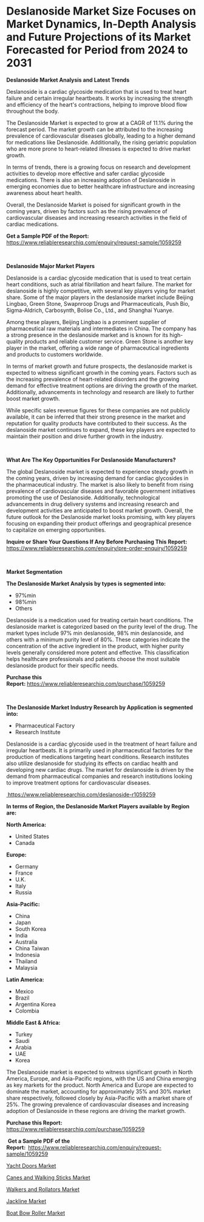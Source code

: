 <p><h1>Deslanoside Market Size Focuses on Market Dynamics, In-Depth Analysis and Future Projections of its Market Forecasted for Period from 2024 to 2031</h1></p><p><strong>Deslanoside Market Analysis and Latest Trends</strong></p>
<p><p>Deslanoside is a cardiac glycoside medication that is used to treat heart failure and certain irregular heartbeats. It works by increasing the strength and efficiency of the heart's contractions, helping to improve blood flow throughout the body.</p><p>The Deslanoside Market is expected to grow at a CAGR of 11.1% during the forecast period. The market growth can be attributed to the increasing prevalence of cardiovascular diseases globally, leading to a higher demand for medications like Deslanoside. Additionally, the rising geriatric population who are more prone to heart-related illnesses is expected to drive market growth.</p><p>In terms of trends, there is a growing focus on research and development activities to develop more effective and safer cardiac glycoside medications. There is also an increasing adoption of Deslanoside in emerging economies due to better healthcare infrastructure and increasing awareness about heart health.</p><p>Overall, the Deslanoside Market is poised for significant growth in the coming years, driven by factors such as the rising prevalence of cardiovascular diseases and increasing research activities in the field of cardiac medications.</p></p>
<p><strong>Get a Sample PDF of the Report:&nbsp;</strong> <a href="https://www.reliableresearchiq.com/enquiry/request-sample/1059259">https://www.reliableresearchiq.com/enquiry/request-sample/1059259</a></p>
<p>&nbsp;</p>
<p><strong>Deslanoside Major Market Players</strong></p>
<p><p>Deslanoside is a cardiac glycoside medication that is used to treat certain heart conditions, such as atrial fibrillation and heart failure. The market for deslanoside is highly competitive, with several key players vying for market share. Some of the major players in the deslanoside market include Beijing Lingbao, Green Stone, Swapnroop Drugs and Pharmaceuticals, Push Bio, Sigma-Aldrich, Carbosynth, Bolise Co., Ltd., and Shanghai Yuanye.</p><p>Among these players, Beijing Lingbao is a prominent supplier of pharmaceutical raw materials and intermediates in China. The company has a strong presence in the deslanoside market and is known for its high-quality products and reliable customer service. Green Stone is another key player in the market, offering a wide range of pharmaceutical ingredients and products to customers worldwide.</p><p>In terms of market growth and future prospects, the deslanoside market is expected to witness significant growth in the coming years. Factors such as the increasing prevalence of heart-related disorders and the growing demand for effective treatment options are driving the growth of the market. Additionally, advancements in technology and research are likely to further boost market growth.</p><p>While specific sales revenue figures for these companies are not publicly available, it can be inferred that their strong presence in the market and reputation for quality products have contributed to their success. As the deslanoside market continues to expand, these key players are expected to maintain their position and drive further growth in the industry.</p></p>
<p>&nbsp;</p>
<p><strong>What Are The Key Opportunities For Deslanoside Manufacturers?</strong></p>
<p><p>The global Deslanoside market is expected to experience steady growth in the coming years, driven by increasing demand for cardiac glycosides in the pharmaceutical industry. The market is also likely to benefit from rising prevalence of cardiovascular diseases and favorable government initiatives promoting the use of Deslanoside. Additionally, technological advancements in drug delivery systems and increasing research and development activities are anticipated to boost market growth. Overall, the future outlook for the Deslanoside market looks promising, with key players focusing on expanding their product offerings and geographical presence to capitalize on emerging opportunities.</p></p>
<p><strong>Inquire or Share Your Questions If Any Before Purchasing This Report:</strong> <a href="https://www.reliableresearchiq.com/enquiry/pre-order-enquiry/1059259">https://www.reliableresearchiq.com/enquiry/pre-order-enquiry/1059259</a></p>
<p>&nbsp;</p>
<p><strong>Market Segmentation</strong></p>
<p><strong>The Deslanoside Market Analysis by types is segmented into:</strong></p>
<p><ul><li>97%min</li><li>98%min</li><li>Others</li></ul></p>
<p><p>Deslanoside is a medication used for treating certain heart conditions. The deslanoside market is categorized based on the purity level of the drug. The market types include 97% min deslanoside, 98% min deslanoside, and others with a minimum purity level of 80%. These categories indicate the concentration of the active ingredient in the product, with higher purity levels generally considered more potent and effective. This classification helps healthcare professionals and patients choose the most suitable deslanoside product for their specific needs.</p></p>
<p><strong>Purchase this Report:&nbsp;</strong><a href="https://www.reliableresearchiq.com/purchase/1059259">https://www.reliableresearchiq.com/purchase/1059259</a></p>
<p>&nbsp;</p>
<p><strong>The Deslanoside Market Industry Research by Application is segmented into:</strong></p>
<p><ul><li>Pharmaceutical Factory</li><li>Research Institute</li></ul></p>
<p><p>Deslanoside is a cardiac glycoside used in the treatment of heart failure and irregular heartbeats. It is primarily used in pharmaceutical factories for the production of medications targeting heart conditions. Research institutes also utilize deslanoside for studying its effects on cardiac health and developing new cardiac drugs. The market for deslanoside is driven by the demand from pharmaceutical companies and research institutions looking to improve treatment options for cardiovascular diseases.</p></p>
<p><a href="https://www.reliableresearchiq.com/deslanoside-r1059259">&nbsp;https://www.reliableresearchiq.com/deslanoside-r1059259</a></p>
<p><strong>In terms of Region, the Deslanoside Market Players available by Region are:</strong></p>
<p>
    <p> <strong> North America: </strong>
        <ul>
            <li>United States</li>
            <li>Canada</li>
        </ul>
        </p> 
    <p> <strong> Europe: </strong>
        <ul>
            <li>Germany</li>
            <li>France</li>
            <li>U.K.</li>
            <li>Italy</li>
            <li>Russia</li>
        </ul>
        </p> 
    <p> <strong> Asia-Pacific: </strong>
        <ul>
            <li>China</li>
            <li>Japan</li>
            <li>South Korea</li>
            <li>India</li>
            <li>Australia</li>
            <li>China Taiwan</li>
            <li>Indonesia</li>
            <li>Thailand</li>
            <li>Malaysia</li>
        </ul>
        </p> 
    <p> <strong> Latin America: </strong>
        <ul>
            <li>Mexico</li>
            <li>Brazil</li>
            <li>Argentina Korea</li>
            <li>Colombia</li>
        </ul>
        </p> 
    <p> <strong> Middle East & Africa: </strong>
        <ul>
            <li>Turkey</li>
            <li>Saudi</li>
            <li>Arabia</li>
            <li>UAE</li>
            <li>Korea</li>
        </ul>
    </p>
    </p>
<p><p>The Deslanoside market is expected to witness significant growth in North America, Europe, and Asia-Pacific regions, with the US and China emerging as key markets for the product. North America and Europe are expected to dominate the market, accounting for approximately 35% and 30% market share respectively, followed closely by Asia-Pacific with a market share of 25%. The growing prevalence of cardiovascular diseases and increasing adoption of Deslanoside in these regions are driving the market growth.</p></p>
<p><strong>Purchase this Report: </strong><a href="https://www.reliableresearchiq.com/purchase/1059259">https://www.reliableresearchiq.com/purchase/1059259</a></p>
<p>&nbsp;<strong>Get a Sample PDF of the Report:&nbsp;&nbsp;</strong><a href="https://www.reliableresearchiq.com/enquiry/request-sample/1059259">https://www.reliableresearchiq.com/enquiry/request-sample/1059259</a></p>
<p><strong></strong></p>
<p><p><a href="https://medium.com/@hakielkafi_83796/yacht-doors-market-size-growth-trends-statistics-forecasts-2024-2031-73fe5f1cb111">Yacht Doors Market</a></p><p><a href="https://github.com/mabutironaldo/Market-Research-Report-List-5/blob/main/canes-and-walking-sticks-market.md">Canes and Walking Sticks Market</a></p><p><a href="https://github.com/evanArnold06/Market-Research-Report-List-1/blob/main/walkers-and-rollators-market.md">Walkers and Rollators Market</a></p><p><a href="https://medium.com/@cpierre31945/jackline-market-size-share-analysis-growth-trends-forecast-2024-2031-c511074b2f56">Jackline Market</a></p><p><a href="https://medium.com/@brayannolanii/market-forecast-global-boat-bow-roller-trends-and-impact-analysis-2024-2031-by-application-c136e3b7f1de">Boat Bow Roller Market</a></p></p>